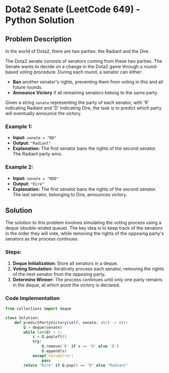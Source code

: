 
# Dota2 Senate (LeetCode 649) - Python Solution

## Problem Description

In the world of Dota2, there are two parties: the Radiant and the Dire.

The Dota2 senate consists of senators coming from these two parties. The Senate wants to decide on a change in the Dota2 game through a round-based voting procedure. During each round, a senator can either:
- **Ban** another senator's rights, preventing them from voting in this and all future rounds.
- **Announce Victory** if all remaining senators belong to the same party.

Given a string `senate` representing the party of each senator, with 'R' indicating Radiant and 'D' indicating Dire, the task is to predict which party will eventually announce the victory.

### Example 1:
- **Input:** `senate = "RD"`
- **Output:** `"Radiant"`
- **Explanation:** The first senator bans the rights of the second senator. The Radiant party wins.

### Example 2:
- **Input:** `senate = "RDD"`
- **Output:** `"Dire"`
- **Explanation:** The first senator bans the rights of the second senator. The last senator, belonging to Dire, announces victory.

## Solution

The solution to this problem involves simulating the voting process using a deque (double-ended queue). The key idea is to keep track of the senators in the order they will vote, while removing the rights of the opposing party's senators as the process continues.

### Steps:
1. **Deque Initialization:** Store all senators in a deque.
2. **Voting Simulation:** Iteratively process each senator, removing the rights of the next senator from the opposing party.
3. **Determine Winner:** The process continues until only one party remains in the deque, at which point the victory is declared.

### Code Implementation

```python
from collections import deque

class Solution:
    def predictPartyVictory(self, senate: str) -> str:
        Q = deque(senate)
        while len(Q) > 1:
            s = Q.popleft()
            try:
                Q.remove('R' if s == 'D' else 'D')
                Q.append(s)
            except ValueError:
                pass
        return "Dire" if Q.pop() == "D" else "Radiant"
```

